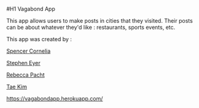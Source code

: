 #H1 Vagabond App

This app allows users to make posts in cities that they visited.  Their posts can be about whatever they'd like : restaurants, sports events, etc.  

This app was created by :

[Spencer Cornelia](https://www.linkedin.com/in/spencercornelia)

[Stephen Eyer](https://www.linkedin.com/profile/view?id=33581706&authType=NAME_SEARCH&authToken=j82B&locale=en_US&trk=tyah&trkInfo=clickedVertical%3Amynetwork%2Cidx%3A1-1-1%2CtarId%3A1434678896581%2Ctas%3Astephen)

[Rebecca Pacht](https://www.linkedin.com/profile/view?id=383033780&authType=NAME_SEARCH&authToken=aIFp&locale=en_US&trk=tyah&trkInfo=clickedVertical%3Amynetwork%2Cidx%3A1-2-2%2CtarId%3A1434678914803%2Ctas%3Arebecca)

[Tae Kim](https://www.linkedin.com/profile/view?id=407947119&authType=NAME_SEARCH&authToken=atWI&locale=en_US&trk=tyah&trkInfo=clickedVertical%3Amynetwork%2Cidx%3A2-1-2%2CtarId%3A1434678932716%2Ctas%3Atae%20)

https://vagabondapp.herokuapp.com/
